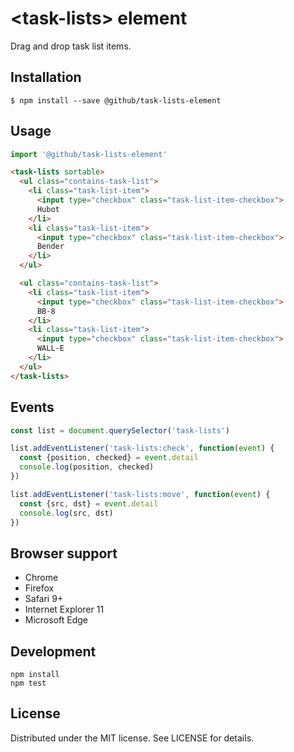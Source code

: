 # &lt;task-lists&gt; element

Drag and drop task list items.

## Installation

```
$ npm install --save @github/task-lists-element
```

## Usage

```js
import '@github/task-lists-element'
```

```html
<task-lists sortable>
  <ul class="contains-task-list">
    <li class="task-list-item">
      <input type="checkbox" class="task-list-item-checkbox">
      Hubot
    </li>
    <li class="task-list-item">
      <input type="checkbox" class="task-list-item-checkbox">
      Bender
    </li>
  </ul>

  <ul class="contains-task-list">
    <li class="task-list-item">
      <input type="checkbox" class="task-list-item-checkbox">
      BB-8
    </li>
    <li class="task-list-item">
      <input type="checkbox" class="task-list-item-checkbox">
      WALL-E
    </li>
  </ul>
</task-lists>
```

## Events

```js
const list = document.querySelector('task-lists')

list.addEventListener('task-lists:check', function(event) {
  const {position, checked} = event.detail
  console.log(position, checked)
})

list.addEventListener('task-lists:move', function(event) {
  const {src, dst} = event.detail
  console.log(src, dst)
})
```

## Browser support

- Chrome
- Firefox
- Safari 9+
- Internet Explorer 11
- Microsoft Edge

## Development

```
npm install
npm test
```

## License

Distributed under the MIT license. See LICENSE for details.
